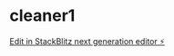 # cleaner1

[Edit in StackBlitz next generation editor ⚡️](https://stackblitz.com/~/github.com/rambr16/cleaner1)